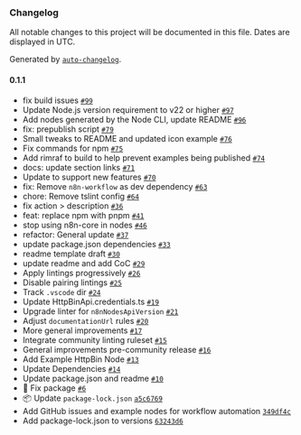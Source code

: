 ### Changelog

All notable changes to this project will be documented in this file. Dates are displayed in UTC.

Generated by [`auto-changelog`](https://github.com/CookPete/auto-changelog).

#### 0.1.1

- fix build issues [`#99`](https://github.com/n8n-io/n8n-nodes-starter/pull/99)
- Update Node.js version requirement to v22 or higher [`#97`](https://github.com/n8n-io/n8n-nodes-starter/pull/97)
- Add nodes generated by the Node CLI, update README [`#96`](https://github.com/n8n-io/n8n-nodes-starter/pull/96)
- fix: prepublish script [`#79`](https://github.com/n8n-io/n8n-nodes-starter/pull/79)
- Small tweaks to README and updated icon example [`#76`](https://github.com/n8n-io/n8n-nodes-starter/pull/76)
- Fix commands for npm [`#75`](https://github.com/n8n-io/n8n-nodes-starter/pull/75)
- Add rimraf to build to help prevent examples being published [`#74`](https://github.com/n8n-io/n8n-nodes-starter/pull/74)
- docs: update section links [`#71`](https://github.com/n8n-io/n8n-nodes-starter/pull/71)
- Update to support new features [`#70`](https://github.com/n8n-io/n8n-nodes-starter/pull/70)
- fix: Remove `n8n-workflow` as dev dependency [`#63`](https://github.com/n8n-io/n8n-nodes-starter/pull/63)
- chore: Remove tslint config [`#64`](https://github.com/n8n-io/n8n-nodes-starter/pull/64)
- fix action &gt; description [`#36`](https://github.com/n8n-io/n8n-nodes-starter/pull/36)
- feat: replace npm with pnpm [`#41`](https://github.com/n8n-io/n8n-nodes-starter/pull/41)
- stop using n8n-core in nodes [`#46`](https://github.com/n8n-io/n8n-nodes-starter/pull/46)
- refactor: General update [`#37`](https://github.com/n8n-io/n8n-nodes-starter/pull/37)
- update package.json dependencies [`#33`](https://github.com/n8n-io/n8n-nodes-starter/pull/33)
- readme template draft [`#30`](https://github.com/n8n-io/n8n-nodes-starter/pull/30)
- update readme and add CoC [`#29`](https://github.com/n8n-io/n8n-nodes-starter/pull/29)
- Apply lintings progressively [`#26`](https://github.com/n8n-io/n8n-nodes-starter/pull/26)
- Disable pairing lintings [`#25`](https://github.com/n8n-io/n8n-nodes-starter/pull/25)
- Track `.vscode` dir [`#24`](https://github.com/n8n-io/n8n-nodes-starter/pull/24)
- Update HttpBinApi.credentials.ts [`#19`](https://github.com/n8n-io/n8n-nodes-starter/pull/19)
- Upgrade linter for `n8nNodesApiVersion` [`#21`](https://github.com/n8n-io/n8n-nodes-starter/pull/21)
- Adjust `documentationUrl` rules [`#20`](https://github.com/n8n-io/n8n-nodes-starter/pull/20)
- More general improvements [`#17`](https://github.com/n8n-io/n8n-nodes-starter/pull/17)
- Integrate community linting ruleset [`#15`](https://github.com/n8n-io/n8n-nodes-starter/pull/15)
- General improvements pre-community release [`#16`](https://github.com/n8n-io/n8n-nodes-starter/pull/16)
- Add Example HttpBin Node [`#13`](https://github.com/n8n-io/n8n-nodes-starter/pull/13)
- Update Dependencies [`#14`](https://github.com/n8n-io/n8n-nodes-starter/pull/14)
- Update package.json and readme [`#10`](https://github.com/n8n-io/n8n-nodes-starter/pull/10)
- :bug: Fix package [`#6`](https://github.com/n8n-io/n8n-nodes-starter/pull/6)
- :package: Update `package-lock.json` [`a5c6769`](https://github.com/n8n-io/n8n-nodes-starter/commit/a5c6769fa77071bc880922c0c81207f2a7b6e738)
- Add GitHub issues and example nodes for workflow automation [`349df4c`](https://github.com/n8n-io/n8n-nodes-starter/commit/349df4c8442d31d1b9cf7d429714e009676282c4)
- Add package-lock.json to versions [`63243d6`](https://github.com/n8n-io/n8n-nodes-starter/commit/63243d667e5ebb3da4011e2d269cd8829f13513a)
